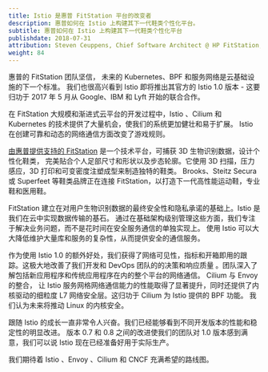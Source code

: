 ```yaml
---
title: Istio 是惠普 FitStation 平台的改变者
description: 惠普如何在 Istio 上构建其下一代鞋类个性化平台。
subtitle: 惠普如何在 Istio 上构建其下一代鞋类个性化平台
publishdate: 2018-07-31
attribution: Steven Ceuppens, Chief Software Architect @ HP FitStation, Open Source Advocate & Contributor
weight: 84
---
```


惠普的 FitStation 团队坚信， 未来的 Kubernetes、BPF 和服务网络是云基础设施的下一个标准。
我们也很高兴看到 Istio 即将推出其官方的 Istio 1.0 版本 - 这要归功于 2017 年 5 月从 Google、IBM 和 Lyft 开始的联合合作。

在 FitStation 大规模和渐进式云平台的开发过程中，Istio 、Cilium 和 Kubernetes 的技术提供了大量机会，使我们的系统更加健壮和易于扩展。
 Istio 在创建可靠和动态的网络通信方面改变了游戏规则。

[由惠普提供支持的 FitStation](http://www.fitstation.com) 是一个技术平台，可捕获 3D 生物识别数据，设计个性化鞋类，
完美贴合个人足部尺寸和形状以及步态轮廓。它使用 3D 扫描，压力感应，3D 打印和可变密度注塑成型来制造独特的鞋类。
Brooks、Steitz Secura 或 Superfeet 等鞋类品牌正在连接 FitStation，以打造下一代高性能运动鞋，专业鞋和医用鞋。

FitStation 建立在对用户生物识别数据的最终安全性和隐私承诺的基础上。Istio 是我们在云中实现数据传输的基石。
通过在基础架构级别管理这些方面，我们专注于解决业务问题，而不是花时间在安全服务通信的单独实现上。
使用 Istio 可以大大降低维护大量库和服务的复杂性，从而提供安全的通信服务。

作为使用 Istio 1.0 的额外好处，我们获得了网络可见性，指标和开箱即用的跟踪。这极大地改善了我们开发和 DevOps 团队的的决策和响应质量
。团队深入了解包括新应用程序和传统应用程序在内的整个平台的网络通信。 Cilium 与 Envoy 的整合，
让 Istio 服务网格网络通信能力的性能取得了显著提升，同时还提供了内核驱动的细粒度 L7 网络安全层。这归功于 Cilium 为 Istio 提供的 BPF 功能。
我们认为未来将推动 Linux 的内核安全。

跟随 Istio 的成长一直非常令人兴奋。我们已经能够看到不同开发版本的性能和稳定性的明显改进。
版本 0.7 和 0.8 之间的改进使我们的团队对 1.0 版本感到满意，我们可以说 Istio 现在已经准备好用于实际生产。

我们期待着 Istio 、Envoy 、Cilium 和 CNCF 充满希望的路线图。